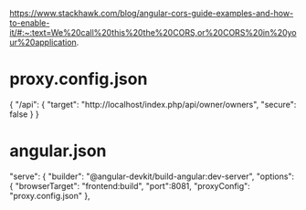 https://www.stackhawk.com/blog/angular-cors-guide-examples-and-how-to-enable-it/#:~:text=We%20call%20this%20the%20CORS,or%20CORS%20in%20your%20application.

# proxy.config.json

{
    "/api": {
      "target": "http://localhost/index.php/api/owner/owners",
      "secure": false
     }
}

# angular.json

"serve": {
          "builder": "@angular-devkit/build-angular:dev-server",
          "options": {
            "browserTarget": "frontend:build",
            "port":8081,
            "proxyConfig": "proxy.config.json"
          },
          
# 


